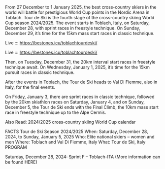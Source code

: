 From 27 December to 1 January 2025, the best cross-country skiers in the world will battle for prestigious World Cup points in the Nordic Arena in Toblach. Tour de Ski is the fourth stage of the cross-country skiing World Cup season 2024/2025. The event starts in Toblach, Italy, on Saturday, December 28, with sprint races in freestyle technique. On Sunday, December 29, it’s time for the 15km mass start races in classic technique.

Live ::: https://bestones.icu/toblachtourdeski/

Live ::: https://bestones.icu/toblachtourdeski/

Then, on Tuesday, December 31, the 20km interval start races in freestyle technique await. On Wednesday, January 1, 2025, it’s time for the 15km pursuit races in classic technique.

After the events in Toblach, the Tour de Ski heads to Val Di Fiemme, also in Italy, for the final events.

On Friday, January 3, there are sprint races in classic technique, followed by the 20km skiathlon races on Saturday, January 4, and on Sunday, December 5, the Tour de Ski ends with the Final Climb, the 10km mass start race in freestyle technique up to the Alpe Cermis.

Also Read: 2024/2025 cross-country skiing World Cup calendar

FACTS Tour de Ski Season 2024/2025 When: Saturday, December 28, 2024, to Sunday, January 5, 2025 Who: Elite national skiers – women and men Where: Toblach and Val Di Fiemme, Italy What: Tour de Ski, Italy PROGRAM

Saturday, December 28, 2024: Sprint F – Toblach-ITA (More information can be found HERE)
